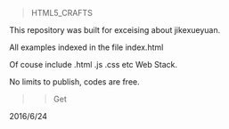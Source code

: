 >HTML5_CRAFTS

This repository was built for exceising about jikexueyuan.

All examples indexed in the file index.html

Of couse include .html .js .css etc Web Stack.

No limits to publish, codes are free.

>>Get

2016/6/24
